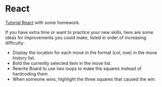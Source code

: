 # React  

[Tutorial React](https://reactjs.org/tutorial/tutorial.html#what-is-react)  with some homework.  

If you have extra time or want to practice your new skills, here are some ideas for improvements you could make, listed in order of increasing difficulty:  

- Display the location for each move in the format (col, row) in the move history list.  
- Bold the currently selected item in the move list.  
- Rewrite Board to use two loops to make the squares instead of hardcoding them.  
- When someone wins, highlight the three squares that caused the win.  
